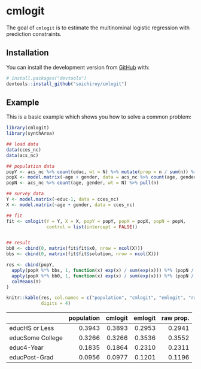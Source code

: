 
<!-- README.md is generated from README.Rmd. Please edit that file -->

# cmlogit

<!-- badges: start -->

<!-- badges: end -->

The goal of `cmlogit` is to estimate the multinominal logistic
regression with prediction constraints.

## Installation

You can install the development version from
[GitHub](https://github.com/) with:

``` r
# install.packages("devtools")
devtools::install_github("soichiroy/cmlogit")
```

## Example

This is a basic example which shows you how to solve a common problem:

``` r
library(cmlogit)
library(synthArea)
```

``` r
## load data
data(cces_nc)
data(acs_nc)

## population data
popY <- acs_nc %>% count(educ, wt = N) %>% mutate(prop = n / sum(n)) %>% pull(prop)
popX <- model.matrix(~age + gender, data = acs_nc %>% count(age, gender, wt = N))
popN <- acs_nc %>% count(age, gender, wt = N) %>% pull(n)

## survey data
Y <- model.matrix(~educ-1, data = cces_nc)
X <- model.matrix(~age + gender, data = cces_nc)

## fit
fit <- cmlogit(Y = Y, X = X, popY = popY, popX = popX, popN = popN,
               control = list(intercept = FALSE))


## result
bb0 <- cbind(0, matrix(fit$fit$x0, nrow = ncol(X)))
bbs <- cbind(0, matrix(fit$fit$solution, nrow = ncol(X)))

res <- cbind(popY,
  apply(popX %*% bbs, 1, function(x) exp(x) / sum(exp(x))) %*% (popN / sum(popN)),
  apply(popX %*% bb0, 1, function(x) exp(x) / sum(exp(x))) %*% (popN / sum(popN)),
  colMeans(Y)
)

knitr::kable(res, col.names = c("population", "cmlogit", "emlogit", "raw prop."),
             digits = 4)
```

|                  | population | cmlogit | emlogit | raw prop. |
| :--------------- | ---------: | ------: | ------: | --------: |
| educHS or Less   |     0.3943 |  0.3893 |  0.2953 |    0.2941 |
| educSome College |     0.3266 |  0.3266 |  0.3536 |    0.3552 |
| educ4-Year       |     0.1835 |  0.1864 |  0.2310 |    0.2311 |
| educPost-Grad    |     0.0956 |  0.0977 |  0.1201 |    0.1196 |
